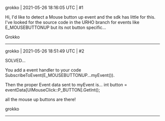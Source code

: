 grokko | 2021-05-26 18:16:05 UTC | #1

Hi,
  I'd like to detect a Mouse button up event and the sdk has little for this. I've looked for the source code in the URHO branch for events like E_MOUSEBUTTONUP but its not button specific...

Grokko

-------------------------

grokko | 2021-05-26 18:51:49 UTC | #2

SOLVED...

You add a event handler to your code SubscribeToEvent(E_MOUSEBUTTONUP...myEvent()). 

Then the  proper Event data sent to myEvent is...
int button = eventData[UIMouseClick::P_BUTTON].GetInt();

all the mouse up buttons are there!

grokko

-------------------------

